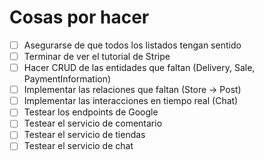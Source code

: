 # Cosas por hacer
- [ ] Asegurarse de que todos los listados tengan sentido
- [ ] Terminar de ver el tutorial de Stripe
- [ ] Hacer CRUD de las entidades que faltan (Delivery, Sale, PaymentInformation)
- [ ] Implementar las relaciones que faltan (Store -> Post)
- [ ] Implementar las interacciones en tiempo real (Chat)
- [ ] Testear los endpoints de Google
- [ ] Testear el servicio de comentario
- [ ] Testear el servicio de tiendas
- [ ] Testear el servicio de chat
